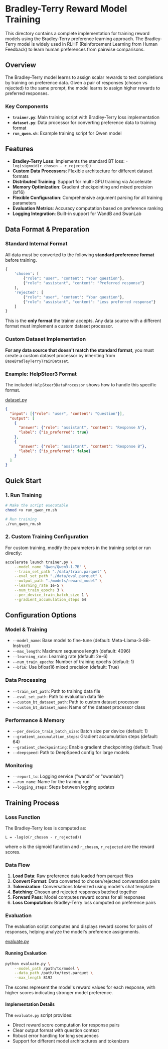 # Bradley-Terry Reward Model Training

This directory contains a complete implementation for training reward models using the Bradley-Terry preference learning approach. The Bradley-Terry model is widely used in RLHF (Reinforcement Learning from Human Feedback) to learn human preferences from pairwise comparisons.

## Overview

The Bradley-Terry model learns to assign scalar rewards to text completions by training on preference data. Given a pair of responses (chosen vs rejected) to the same prompt, the model learns to assign higher rewards to preferred responses.

### Key Components

- **`trainer.py`**: Main training script with Bradley-Terry loss implementation
- **`dataset.py`**: Data processor for converting preference data to training format
- **`run_qwen.sh`**: Example training script for Qwen model

## Features

- **Bradley-Terry Loss**: Implements the standard BT loss: `-log(sigmoid(r_chosen - r_rejected))`
- **Custom Data Processors**: Flexible architecture for different dataset formats
- **Distributed Training**: Support for multi-GPU training via Accelerate
- **Memory Optimization**: Gradient checkpointing and mixed precision (bf16)
- **Flexible Configuration**: Comprehensive argument parsing for all training parameters
- **Evaluation Metrics**: Accuracy computation based on preference ranking
- **Logging Integration**: Built-in support for WandB and SwanLab

## Data Format & Preparation

### Standard Internal Format

All data must be converted to the following **standard preference format** before training.

```python
{
    'chosen': [
        {"role": "user", "content": "Your question"},
        {"role": "assistant", "content": "Preferred response"}
    ],
    'rejected': [
        {"role": "user", "content": "Your question"},
        {"role": "assistant", "content": "Less preferred response"}
    ]
}
```

This is the **only format** the trainer accepts. Any data source with a different format must implement a custom dataset processor.

### Custom Dataset Implementation

**For any data source that doesn't match the standard format**, you must create a custom dataset processor by inheriting from `BaseBradleyTerryTrainDataset`.

### Example: HelpSteer3 Format

The included `HelpSteer3DataProcessor` shows how to handle this specific format.

[dataset.py](../../../examples/train/bradley-terry/dataset.py)

```json
{
  "input": [{"role": "user", "content": "Question"}],
  "output": [
    {
      "answer": {"role": "assistant", "content": "Response A"},
      "label": {"is_preferred": true}
    },
    {
      "answer": {"role": "assistant", "content": "Response B"},
      "label": {"is_preferred": false}
    }
  ]
}
```

## Quick Start

### 1. Run Training

```bash
# Make the script executable
chmod +x run_qwen_rm.sh

# Run training
./run_qwen_rm.sh
```

### 2. Custom Training Configuration

For custom training, modify the parameters in the training script or run directly:

```bash
accelerate launch trainer.py \
    --model_name "Qwen/Qwen3-1.7B" \
    --train_set_path "./data/train.parquet" \
    --eval_set_path "./data/eval.parquet" \
    --output_path "./models/reward_model" \
    --learning_rate 1e-5 \
    --num_train_epochs 3 \
    --per_device_train_batch_size 1 \
    --gradient_accumulation_steps 64
```

## Configuration Options

### Model & Training
- `--model_name`: Base model to fine-tune (default: Meta-Llama-3-8B-Instruct)
- `--max_length`: Maximum sequence length (default: 4096)
- `--learning_rate`: Learning rate (default: 2e-6)
- `--num_train_epochs`: Number of training epochs (default: 1)
- `--bf16`: Use bfloat16 mixed precision (default: True)

### Data Processing
- `--train_set_path`: Path to training data file
- `--eval_set_path`: Path to evaluation data file
- `--custom_bt_dataset_path`: Path to custom dataset processor
- `--custom_bt_dataset_name`: Name of the dataset processor class

### Performance & Memory
- `--per_device_train_batch_size`: Batch size per device (default: 1)
- `--gradient_accumulation_steps`: Gradient accumulation steps (default: 64)
- `--gradient_checkpointing`: Enable gradient checkpointing (default: True)
- `--deepspeed`: Path to DeepSpeed config for large models

### Monitoring
- `--report_to`: Logging service ("wandb" or "swanlab")
- `--run_name`: Name for the training run
- `--logging_steps`: Steps between logging updates

## Training Process

### Loss Function
The Bradley-Terry loss is computed as:
```
L = -log(σ(r_chosen - r_rejected))
```
where `σ` is the sigmoid function and `r_chosen`, `r_rejected` are the reward scores.

### Data Flow
1. **Load Data**: Raw preference data loaded from parquet files
2. **Convert Format**: Data converted to chosen/rejected conversation pairs
3. **Tokenization**: Conversations tokenized using model's chat template
4. **Batching**: Chosen and rejected responses batched together
5. **Forward Pass**: Model computes reward scores for all responses
6. **Loss Computation**: Bradley-Terry loss computed on preference pairs

### Evaluation

The evaluation script computes and displays reward scores for pairs of responses, helping analyze the model's preference assignments.

[evaluate.py](../../../examples/train/bradley-terry/evaluate.py)

#### Running Evaluation

```bash
python evaluate.py \
    --model_path /path/to/model \
    --data_path /path/to/test.parquet \
    --max_length 8192
```

The scores represent the model's reward values for each response, with higher scores indicating stronger model preference.

#### Implementation Details

The `evaluate.py` script provides:
- Direct reward score computation for response pairs
- Clear output format with question context
- Robust error handling for long sequences
- Support for different model architectures and tokenizers

